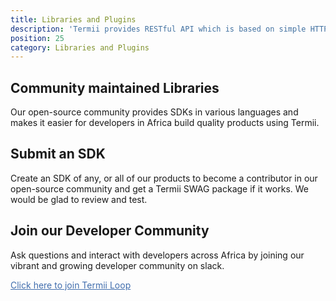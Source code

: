 ```yaml
---
title: Libraries and Plugins
description: 'Termii provides RESTful API which is based on simple HTTP POST/GET requests. Our API lets you create, send, and verify messages, as well as, track your delivery statistics.'
position: 25
category: Libraries and Plugins
---
```


## Community maintained Libraries
Our open-source community provides SDKs in various languages and makes it easier for developers in Africa build quality products using Termii.


<sdk-card></sdk-card>

## Submit an SDK

Create an SDK of any, or all of our products to become a contributor in our open-source community and get a Termii SWAG package if it works.
We would be glad to review and test.

<submit-button></submit-button>

## Join our Developer Community

Ask questions and interact with developers across Africa by joining our vibrant and growing developer community on slack.

<a  href="https://join.slack.com/t/termii-loop/shared_invite/zt-imbqlf68-w4lsPkOzibBXSQohu8_8dQ" style="text-decoration: underline; color: #406DAD; cursor:pointer" target="_blank">Click here to join Termii Loop</a>
